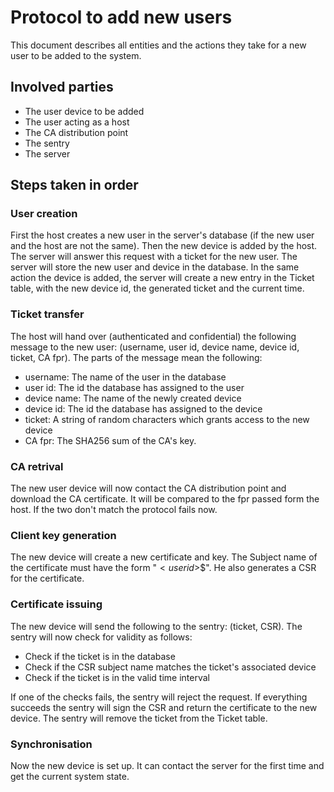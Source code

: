 # Protocol to add new users

This document describes all entities and the actions they take for a new 
user to be added to the system. 

## Involved parties

* The user device to be added
* The user acting as a host
* The CA distribution point
* The sentry 
* The server

## Steps taken in order

### User creation
First the host creates a new user in the server's database (if the new user
and the host are not the same). Then the new device is added by the host. The
server will answer this request with a ticket for the new user. The server will
store the new user and device in the database. In the same action the device
is added, the server will create a new entry in the Ticket table, with the new
device id, the generated ticket and the current time. 

### Ticket transfer
The host will hand over (authenticated and confidential) the following message
to the new user: (username, user id, device name, device id, ticket, CA fpr). 
The parts of the message mean the following:

* username: The name of the user in the database
* user id: The id the database has assigned to the user
* device name: The name of the newly created device
* device id: The id the database has assigned to the device
* ticket: A string of random characters which grants access to the new device
* CA fpr: The SHA256 sum of the CA's key. 

### CA retrival
The new user device will now contact the CA distribution point and download the 
CA certificate. It will be compared to the fpr passed form the host. If the two
don't match the protocol fails now. 

### Client key generation
The new device will create a new certificate and key. The Subject name of the 
certificate must have the form "<username>$<user id>$<device name>$<device id>".
He also generates a CSR for the certificate. 

### Certificate issuing
The new device will send the following to the sentry: (ticket, CSR). The sentry
will now check for validity as follows:

* Check if the ticket is in the database
* Check if the CSR subject name matches the ticket's associated device
* Check if the ticket is in the valid time interval

If one of the checks fails, the sentry will reject the request. If everything
succeeds the sentry will sign the CSR and return the certificate to the new 
device. The sentry will remove the ticket from the Ticket table. 

### Synchronisation
Now the new device is set up. It can contact the server for the first time and
get the current system state. 
